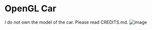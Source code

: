 # OpenGL Car
I do not own the model of the car. Please read CREDITS.md.
![image](https://github.com/user-attachments/assets/40cdadb3-bf84-458d-b375-dc2b408d4cf6)
